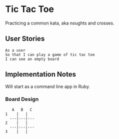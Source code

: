 # Tic Tac Toe

Practicing a common kata, aka noughts and crosses.

## User Stories

```
As a user
So that I can play a game of tic tac toe
I can see an empty board
```

## Implementation Notes

Will start as a command line app in Ruby.

### Board Design

```
   A   B   C
1    |   |   
  ---|---|---
2    |   |    
  ---|---|---
3    |   |   
```
